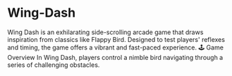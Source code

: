 # Wing-Dash
Wing Dash is an exhilarating side-scrolling arcade game that draws inspiration from classics like Flappy Bird. Designed to test players' reflexes and timing, the game offers a vibrant and fast-paced experience.  🕹️ Game Overview In Wing Dash, players control a nimble bird navigating through a series of challenging obstacles. 
